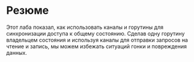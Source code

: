 # Резюме

Этот лаба показал, как использовать каналы и горутины для синхронизации доступа к общему состоянию. Сделав одну горутину владельцем состояния и используя каналы для отправки запросов на чтение и запись, мы можем избежать ситуаций гонки и повреждения данных.
